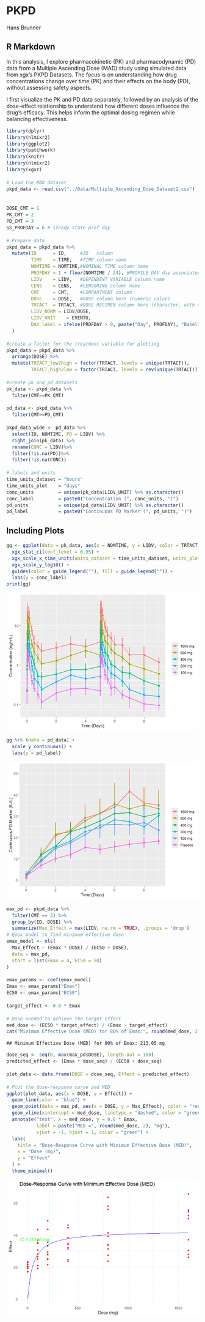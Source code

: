 PKPD
================
Hans Brunner

## R Markdown

In this analysis, I explore pharmacokinetic (PK) and pharmacodynamic
(PD) data from a Multiple Ascending Dose (MAD) study using simulated
data from xgx’s PKPD Datasets. The focus is on understanding how drug
concentrations change over time (PK) and their effects on the body (PD),
without assessing safety aspects.

I first visualize the PK and PD data separately, followed by an analysis
of the dose-effect relationship to understand how different doses
influence the drug’s efficacy. This helps inform the optimal dosing
regimen while balancing effectiveness.

``` r
library(dplyr)
library(nlmixr2)
library(ggplot2)
library(patchwork)
library(knitr)
library(nlmixr2)
library(xgxr)

# Load the MAD dataset
pkpd_data <- read.csv("../Data/Multiple_Ascending_Dose_Dataset2.csv")


DOSE_CMT = 1
PK_CMT = 2
PD_CMT = 3
SS_PROFDAY = 6 # steady state prof day

# Prepare data
pkpd_data = pkpd_data %>%
  mutate(ID      = ID,     #ID   column
         TIME    = TIME,   #TIME column name 
         NOMTIME = NOMTIME,#NOMINAL TIME column name
         PROFDAY = 1 + floor(NOMTIME / 24), #PROFILE DAY day associated with profile, e.g. day of dose administration
         LIDV    = LIDV,   #DEPENDENT VARIABLE column name
         CENS    = CENS,   #CENSORING column name
         CMT     = CMT,    #COMPARTMENT column
         DOSE    = DOSE,   #DOSE column here (numeric value)
         TRTACT  = TRTACT, #DOSE REGIMEN column here (character, with units),
         LIDV_NORM = LIDV/DOSE,
         LIDV_UNIT    = EVENTU,
         DAY_label = ifelse(PROFDAY > 0, paste("Day", PROFDAY), "Baseline")
  )

#create a factor for the treatment variable for plotting
pkpd_data = pkpd_data %>%
  arrange(DOSE) %>%
  mutate(TRTACT_low2high = factor(TRTACT, levels = unique(TRTACT)),
         TRTACT_high2low = factor(TRTACT, levels = rev(unique(TRTACT))))

#create pk and pd datasets
pk_data <- pkpd_data %>%
  filter(CMT==PK_CMT)

pd_data <- pkpd_data %>%
  filter(CMT==PD_CMT)

pkpd_data_wide <- pd_data %>%
  select(ID, NOMTIME, PD = LIDV) %>%
  right_join(pk_data) %>%
  rename(CONC = LIDV)%>%
  filter(!is.na(PD))%>%
  filter(!is.na(CONC))

# labels and units
time_units_dataset = "hours"
time_units_plot    = "days"
conc_units         = unique(pk_data$LIDV_UNIT) %>% as.character()
conc_label         = paste0("Concentration (", conc_units, ")")
pd_units           = unique(pd_data$LIDV_UNIT) %>% as.character()
pd_label           = paste0("Continuous PD Marker (", pd_units, ")") 
```

## Including Plots

``` r
gg <- ggplot(data = pk_data, aes(x = NOMTIME, y = LIDV, color = TRTACT_high2low, fill = TRTACT_high2low)) +
  xgx_stat_ci(conf_level = 0.95) +
  xgx_scale_x_time_units(units_dataset = time_units_dataset, units_plot = time_units_plot) +
  xgx_scale_y_log10() +
  guides(color = guide_legend(""), fill = guide_legend("")) +
  labs(y = conc_label)
print(gg)
```

![](pkpd_simple_files/figure-gfm/plot%20concentration%20time%20curve-1.png)<!-- -->

``` r
gg %+% (data = pd_data) +
  scale_y_continuous() +
  labs(y = pd_label)
```

![](pkpd_simple_files/figure-gfm/plot%20PD%20marker-1.png)<!-- -->

``` r
max_pd <- pkpd_data %>%
  filter(CMT == 3) %>%
  group_by(ID, DOSE) %>%
  summarize(Max_Effect = max(LIDV, na.rm = TRUE), .groups = 'drop')
# Emax model to find minimum effective dose
emax_model <- nls(
  Max_Effect ~ (Emax * DOSE) / (EC50 + DOSE),
  data = max_pd,
  start = list(Emax = 4, EC50 = 50)
)

emax_params <- coef(emax_model)
Emax <- emax_params["Emax"]
EC50 <- emax_params["EC50"]

target_effect <- 0.8 * Emax

# Dose needed to achieve the target effect
med_dose <- (EC50 * target_effect) / (Emax - target_effect)
cat("Minimum Effective Dose (MED) for 80% of Emax:", round(med_dose, 2), "mg\n")
```

    ## Minimum Effective Dose (MED) for 80% of Emax: 213.05 mg

``` r
dose_seq <- seq(0, max(max_pd$DOSE), length.out = 100)
predicted_effect <- (Emax * dose_seq) / (EC50 + dose_seq)

plot_data <- data.frame(DOSE = dose_seq, Effect = predicted_effect)

# Plot the dose-response curve and MED
ggplot(plot_data, aes(x = DOSE, y = Effect)) +
  geom_line(color = "blue") +
  geom_point(data = max_pd, aes(x = DOSE, y = Max_Effect), color = "red") +
  geom_vline(xintercept = med_dose, linetype = "dashed", color = "green") +
  annotate("text", x = med_dose, y = 0.8 * Emax, 
           label = paste("MED =", round(med_dose, 2), "mg"), 
           vjust = -1, hjust = 1, color = "green") +
  labs(
    title = "Dose-Response Curve with Minimum Effective Dose (MED)",
    x = "Dose (mg)",
    y = "Effect"
  ) +
  theme_minimal()
```

![](pkpd_simple_files/figure-gfm/plot%20dose%20effect%20relationship-1.png)<!-- -->
